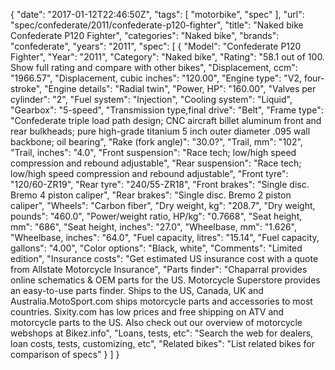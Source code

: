 {
    "date": "2017-01-12T22:46:50Z",
    "tags": [
        "motorbike",
        "spec"
    ],
    "url": "spec\/confederate\/2011\/confederate-p120-fighter",
    "title": "Naked bike Confederate P120 Fighter",
    "categories": "Naked bike",
    "brands": "confederate",
    "years": "2011",
    "spec": [
        {
            "Model": "Confederate P120 Fighter",
            "Year": "2011",
            "Category": "Naked bike",
            "Rating": "58.1 out of 100. Show full rating and compare with other bikes",
            "Displacement, ccm": "1966.57",
            "Displacement, cubic inches": "120.00",
            "Engine type": "V2, four-stroke",
            "Engine details": "Radial twin",
            "Power, HP": "160.00",
            "Valves per cylinder": "2",
            "Fuel system": "Injection",
            "Cooling system": "Liquid",
            "Gearbox": "5-speed",
            "Transmission type,final drive": "Belt",
            "Frame type": "Confederate triple load path design; CNC aircraft billet aluminum front and rear bulkheads; pure high-grade titanium 5 inch outer diameter .095 wall backbone; oil bearing",
            "Rake (fork angle)": "30.0?",
            "Trail, mm": "102",
            "Trail, inches": "4.0",
            "Front suspension": "Race tech; low\/high speed compression and rebound adjustable",
            "Rear suspension": "Race tech; low\/high speed compression and rebound adjustable",
            "Front tyre": "120\/60-ZR19",
            "Rear tyre": "240\/55-ZR18",
            "Front brakes": "Single disc. Bremo 4 piston caliper",
            "Rear brakes": "Single disc. Bremo 2 piston caliper",
            "Wheels": "Carbon fiber",
            "Dry weight, kg": "208.7",
            "Dry weight, pounds": "460.0",
            "Power\/weight ratio, HP\/kg": "0.7668",
            "Seat height, mm": "686",
            "Seat height, inches": "27.0",
            "Wheelbase, mm": "1.626",
            "Wheelbase, inches": "64.0",
            "Fuel capacity, litres": "15.14",
            "Fuel capacity, gallons": "4.00",
            "Color options": "Black, white",
            "Comments": "Limited edition",
            "Insurance costs": "Get estimated US insurance cost with a quote from Allstate Motorcycle Insurance",
            "Parts finder": "Chaparral provides online schematics & OEM parts for the US.   Motorcycle Superstore provides an easy-to-use parts finder. Ships to the US, Canada, UK and Australia.MotoSport.com ships motorcycle parts and accessories to most countries.    Sixity.com has low prices and free shipping on ATV and motorcycle parts to the US. Also check out our overview of motorcycle webshops at Bikez.info",
            "Loans, tests, etc": "Search the web for dealers, loan costs, tests, customizing, etc",
            "Related bikes": "List related bikes for comparison of specs"
        }
    ]
}
